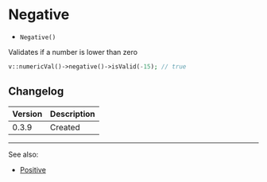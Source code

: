 # Negative

- `Negative()`

Validates if a number is lower than zero

```php
v::numericVal()->negative()->isValid(-15); // true
```

## Changelog

Version | Description
--------|-------------
  0.3.9 | Created

***
See also:

- [Positive](Positive.md)
